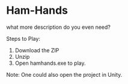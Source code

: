 # Ham-Hands
what more description do you even need?

Steps to Play:
1. Download the ZIP
2. Unzip
3. Open hamhands.exe to play.

Note: One could also open the project in Unity.
